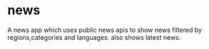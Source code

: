 # news

A news app which uses public news apis to show news filtered by regions,categories and languages. also shows latest news.
